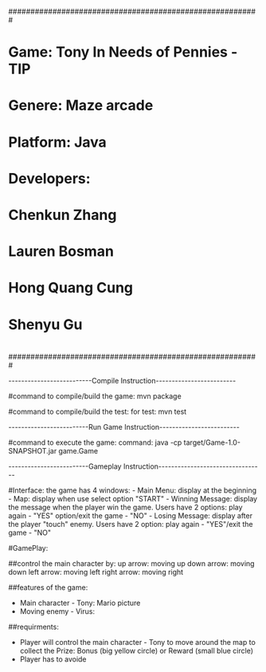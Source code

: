 #########################################################
#														#
#			Game: Tony In Needs of Pennies - TIP		#
#			Genere: Maze arcade							#
#			Platform: Java								#
#			Developers:									#
#				Chenkun Zhang							#
#				Lauren Bosman							#
#				Hong Quang Cung							#
#				Shenyu Gu								#
#														#
#########################################################

--------------------------Compile Instruction-------------------------

#command to compile/build the game:
mvn package

#command to compile/build the test:
for test: mvn test



-------------------------Run Game Instruction-------------------------

#command to execute the game:
command: java -cp target/Game-1.0-SNAPSHOT.jar game.Game


-------------------------Gameplay Instruction---------------------------------

#Interface:
the game has 4 windows:
	- Main Menu: display at the beginning 
	- Map: display when use select option "START"
	- Winning Message: display the message when the player win the game. Users have 2 options: play again - "YES" option/exit the game - "NO"
	- Losing Message: display after the player "touch" enemy. Users have 2 option: play again - "YES"/exit the game - "NO"


#GamePlay:

##control the main character by:
up arrow: 		moving up 
down arrow: 	moving down
left arrow: 	moving left
right arrow: 	moving right

##features of the game:
- Main character - Tony: 	Mario picture
- Moving enemy - Virus:		

##requirments:
- Player will control the main character - Tony to move around the map to collect the Prize: Bonus (big yellow circle) or Reward (small blue circle)
- Player has to avoide